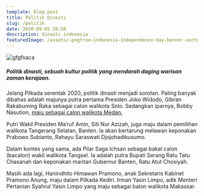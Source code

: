 ```yaml
---
template: blog-post
title: Politik Dinasti
slug: /politik
date: 2020-09-05 20:50
description: dinasti indonesia
featuredImage: /assets/—pngtree—indonesia-independence-day-banner-vector_5486317.png
---
```

![gfgfsaca](/assets/impact.png "impacts")

##### Politik dinasti, sebuah kultur politik yang mendarah daging warisan zaman kerajaan. 

Jelang Pilkada serentak 2020, politik dinasti menjadi sorotan. Paling banyak dibahas adalah majunya putra pertama Presiden Joko Widodo, Gibran Rakabuming Raka sebagai calon walikota Solo. Sedangkan iparnya, Bobby Nasution, [maju sebagai calon walikota Medan.](https://historia.id/kultur/articles/riwayat-politik-dinasti-P0Kng)

Putri Wakil Presiden Ma’ruf Amin, Siti Nur Azizah, juga maju dalam pemilihan walikota Tangerang Selatan, Banten. Ia akan bertarung melawan keponakan Prabowo Subianto, Rahayu Saraswati Djojohadikusumo.

Dalam kontes yang sama, ada Pilar Saga Ichsan sebagai bakal calon (bacalon) wakil walikota Tangsel. Ia adalah putra Bupati Serang Ratu Tatu Chasanah dan keponakan mantan Gubernur Banten, Ratu Atut Chosiyah.

Masih ada lagi, Hanindhito Himawan Pramono, anak Sekretaris Kabinet Pramono Anung, maju dalam Pilkada Kediri. Irman Yasin Limpo, adik Menteri Pertanian Syahrul Yasin Limpo yang maju sebagai balon walikota Makassar.